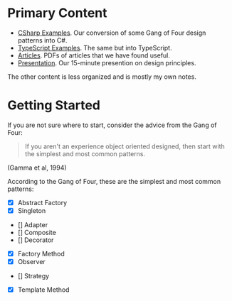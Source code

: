 # Primary Content

* [CSharp Examples](CSharp/). Our conversion of some Gang of Four design patterns into C#. 
* [TypeScript Examples](TypeScript/). The same but into TypeScript.
* [Articles](articles/). PDFs of articles that we have found useful.
* [Presentation](LaTeX/design-patterns-15min.pdf). Our 15-minute presention on design principles.

The other content is less organized and is mostly my own notes.

# Getting Started

If you are not sure where to start, consider the advice from the Gang of Four:

> If you aren't an experience object oriented designed, 
> then start with the simplest and most common patterns. 

(Gamma et al, 1994)

According to the Gang of Four, these are the simplest and most common patterns:


* [x] Abstract Factory
* [x] Singleton
* [] Adapter
* [] Composite
* [] Decorator
* [x] Factory Method
* [x] Observer
* [] Strategy 
* [x] Template Method
